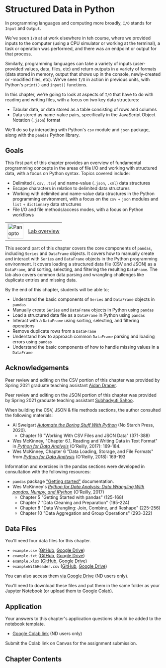 # Structured Data in Python

In programming languages and computing more broadly, `I/O` stands for `Input` and `Output`.

We've seen `I/O` at at work elsewhere in teh course, where we provided inputs to the computer (using a CPU simulator or working at the terminal), a task or operation was performed, and there was an endpoint or output for that process. 

Similarly, programming languages can take a variety of inputs (user-provided values, data, files, etc) and return outputs in a variety of formats (data stored in memory, output that shows up in the console, newly-created or -modified files, etc). We've seen `I/O` in action in previous units, with Python's `print()` and `input()` functions.

In this chapter, we're going to look at aspects of `I/O` that have to do with reading and writing files, with a focus on two key data structures:
- Tabular data, or data stored as a table consisting of rows and columns
- Data stored as name-value pairs, specifically in the JavaScript Object Notation (`.json`) format

We'll do so by interacting with Python's `csv` module and `json` package, along with the `pandas` Python library.

## Goals

This first part of this chapter provides an overview of fundamental programming concepts in the areas of file I/O and working with structured data, with a focus on Python syntax. Topics covered include:
- Delimited (`.csv`, `.tsv`) and name-value (`.json`, `.xml`) data structures
- Escape characters in relation to delimited data structures
- Working with delimited and name-value data structures in the Python programming environment, with a focus on the `csv` + `json` modules and `list` + `dictionary` data structures
- File I/O and file methods/access modes, with a focus on Python workflows

<table>
 <tr><td>
<img src="https://elearn.southampton.ac.uk/wp-content/blogs.dir/sites/64/2021/04/PanPan.png" alt="Panopto logo" width="50"/></td>
  <td><a href="https://notredame.hosted.panopto.com/Panopto/Pages/Viewer.aspx?id=304f6392-3cee-4ba6-8da5-af36013a4191">Lab overview</a></td>
  </tr>
  </table>

This second part of this chapter covers the core components of `pandas`, including `Series` and `DataFrame` objects. It covers how to manually create and interact with `Series` and `DataFrame` objects in the Python programming environment. It covers loading a structured data file (CSV and JSON) as a `DataFrame`, and sorting, selecting, and filtering the resulting `DataFrame`. The lab also covers common data parsing and wrangling challenges like duplicate entries and missing data.

By the end of this chapter, students will be able to;
- Understand the basic components of `Series` and `DataFrame` objects in `pandas`
- Manually create `Series` and `DataFrame` objects in Python using `pandas`
- Load a structured data file as a `DataFrame` in Python using `pandas`
- Interact with a `DataFrame` using sorting, selecting, and filtering operations
- Remove duplicate rows from a `DataFrame`
- Understand how to approach common `DataFrame` parsing and loading errors using `pandas`
- Understand the basic components of how to handle missing values in a `DataFrame`

## Acknowledgements

Peer review and editing on the CSV portion of this chapter was provided by Spring 2021 graduate teaching assistant [Aidan Draper](https://github.com/adraper2).

Peer review and editing on the JSON portion of this chapter was provided by Spring 2021 graduate teaching assistant [Subhadyuti Sahoo](https://github.com/SDSAHOO703).

When building the CSV, JSON & file methods sections, the author consulted the following materials:
- Al Sweigart [*Automate the Boring Stuff With Python*](https://nostarch.com/automatestuff2) (No Starch Press, 2020).
  * Chapter 16 "Working With CSV Files and JSON Data" (371-388)
- Wes McKinney, "Chapter 6.1, Reading and Writing Data in Text Format" in [*Python for Data Analysis*](https://www.oreilly.com/library/view/python-for-data/9781491957653/) (O'Reilly, 2017): 169-184.
- Wes McKinney, Chapter 6 "Data Loading, Storage, and File Formats" from [*Python for Data Analysis*](https://www.oreilly.com/library/view/python-for-data/9781491957653/) (O'Reilly, 2018): 169-193

Information and exercises in the pandas sections were developed in consultation with the following resources:
- `pandas` package ["Getting started"](https://pandas.pydata.org/pandas-docs/stable/getting_started/intro_tutorials/) documentation.
- Wes McKinney's [*Python for Data Analysis: Data Wrangling With pandas, Numpy, and IPython*](https://www.oreilly.com/library/view/python-for-data/9781491957653/) (O'Reilly, 2017)
  * Chapter 5 "Getting Started with pandas" (125-168)
  * Chapter 7 "Data Cleaning and Preparation" (195-224)
  * Chapter 8 "Data Wrangling: Join, Combine, and Reshape" (225-256)
  * Chapter 10 "Data Aggregation and Group Operations" (293-322)

## Data Files

You'll need four data files for this chapter.
- `example.csv` ([GitHub](https://raw.githubusercontent.com/kwaldenphd/python-structured-data/main/data/example.csv), [Google Drive](https://drive.google.com/file/d/1loSl4xUf3ElVgWMfWai3SR3vpGhMK6MS/view?usp=drive_link))
- `example.txt` ([GitHub](https://raw.githubusercontent.com/kwaldenphd/python-structured-data/main/data/example.txt), [Google Drive](https://drive.google.com/file/d/1Snl-QnDBz7X2qxf5SdXTd1b0Wc_4ysR5/view?usp=drive_link))
- `example.xlsx` ([GitHub](https://github.com/kwaldenphd/python-structured-data/blob/main/data/example.xlsx), [Google Drive](https://docs.google.com/spreadsheets/d/1qh2ympB2aLcSDl-u8r6VD08xePTtsun7/edit?usp=drive_link))
- `exampleWithHeader.csv` ([GitHub](https://raw.githubusercontent.com/kwaldenphd/python-structured-data/main/data/exampleWithHeader.csv), [Google Drive](https://drive.google.com/file/d/1lZwUzM3rPzzWqyl6RWquGB_Xtk2EPxlR/view?usp=drive_link))

You can also access them [via Google Drive](https://drive.google.com/drive/folders/1Sp_N34753ONJRU2AFKcocQ2DhCEhyL-m?usp=sharing) (ND users only).

You'll need to download these files and put them in the same folder as your Jupyter Notebook (or upload them to Google Colab).

## Application

Your answers to this chapter's application questions should be added to the notebook template.
- [Google Colab link](https://colab.research.google.com/drive/1DTF5vCYuvXrC-MIQJ7Evc_DNX5zg5c9M?usp=sharing) (ND users only)

Submit the Colab link on Canvas for the assignment submission.

## Chapter Contents 

```{tableofcontents}
```